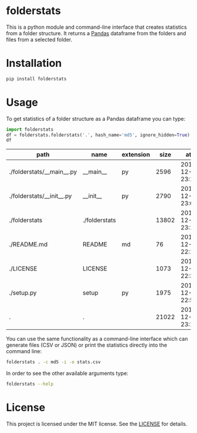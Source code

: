 # folderstats

This is a python module and command-line interface that creates statistics from a folder structure. It returns a [Pandas](http://pandas.pydata.org/) dataframe from the folders and files from a selected folder.

# Installation

```bash
pip install folderstats
```

# Usage

To get statistics of a folder structure as a Pandas dataframe you can type:

```python
import folderstats  
df = folderstats.folderstats('.', hash_name='md5', ignore_hidden=True)
df
```

| path                          | name              | extension | size  | atime               | mtime               | ctime               | folder | num_files | md5                              | 
|-------------------------------|-------------------|-----------|-------|---------------------|---------------------|---------------------|--------|-----------|----------------------------------| 
| ./folderstats/\_\_main\_\_.py | \_\_main\_\_      | py        | 2596  | 2018-12-23 23:14:23 | 2018-12-23 23:14:22 | 2018-12-23 23:14:22 | False  |           | 87446d672b598eda17161296ea333ecc | 
| ./folderstats/\_\_init\_\_.py | \_\_init\_\_      | py        | 2790  | 2018-12-23 23:09:07 | 2018-12-23 23:09:05 | 2018-12-23 23:09:05 | False  |           | 7b4adc532f304863423ec11afd3232ad | 
| ./folderstats                 | ./folderstats     |           | 13802 | 2018-12-23 23:14:48 | 2018-12-23 23:14:48 | 2018-12-23 23:14:48 | True   | 5.0       |                                  | 
| ./README.md                   | README            | md        | 76    | 2018-12-23 22:17:25 | 2018-12-22 14:50:43 | 2018-12-22 14:50:43 | False  |           | 747a23dbc06da98570c50edaa3527ab3 | 
| ./LICENSE                     | LICENSE           |           | 1073  | 2018-12-23 22:34:16 | 2018-12-22 14:50:43 | 2018-12-22 14:50:43 | False  |           | 1232cbd9eced47e27816f69740ad479d | 
| ./setup.py                    | setup             | py        | 1975  | 2018-12-23 22:50:10 | 2018-12-23 22:50:09 | 2018-12-23 22:50:09 | False  |           | b5410458c1334a753c4dd71db0f337d2 | 
| .                             | .                 |           | 21022 | 2018-12-23 23:16:26 | 2018-12-23 23:16:26 | 2018-12-23 23:16:26 | True   | 8.0       |                                  | 



You can use the same functionality as a command-line interface which can generate files (CSV or JSON) or print the statistics directly into the command line:

```bash
folderstats . -c md5 -i -o stats.csv
```

In order to see the other available arguments type:

```bash
folderstats --help
```

# License 
This project is licensed under the MIT license. See the [LICENSE](LICENSE) for details.
